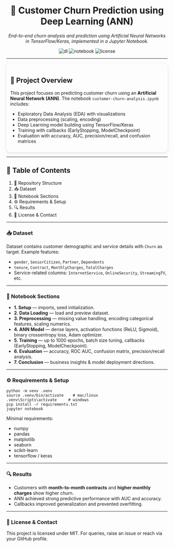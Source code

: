 <div align="center">
  <h1>🤖 Customer Churn Prediction using Deep Learning (ANN)</h1>
  <p><em>End-to-end churn analysis and prediction using Artificial Neural Networks in TensorFlow/Keras, implemented in a Jupyter Notebook.</em></p>
  <div>
    <img src="https://img.shields.io/badge/deep--learning-Keras%2FTensorFlow-red" alt="dl"/>
    <img src="https://img.shields.io/badge/jupyter-notebook-orange" alt="notebook"/>
    <img src="https://img.shields.io/badge/license-MIT-green" alt="license"/>
  </div>
</div>

<hr/>

<div style="border-radius:12px; padding:12px; box-shadow: 0 2px 8px rgba(0,0,0,0.12);">
  <h2>📌 Project Overview</h2>
  <p>This project focuses on predicting customer churn using an <strong>Artificial Neural Network (ANN)</strong>. The notebook <code>customer-churn-analysis.ipynb</code> includes:</p>
  <ul>
    <li>Exploratory Data Analysis (EDA) with visualizations</li>
    <li>Data preprocessing (scaling, encoding)</li>
    <li>Deep Learning model building using TensorFlow/Keras</li>
    <li>Training with callbacks (EarlyStopping, ModelCheckpoint)</li>
    <li>Evaluation with accuracy, AUC, precision/recall, and confusion matrices</li>
  </ul>
</div>

<hr/>

<h2>📑 Table of Contents</h2>
<ol>
  <li>📁 Repository Structure</li>
  <li>📥 Dataset</li>
  <li>🧭 Notebook Sections</li>
  <li>⚙️ Requirements & Setup</li>
  <li>🔍 Results</li>
  <li>🧾 License & Contact</li>
</ol>

---

<h3>📥 Dataset</h3>
<p>Dataset contains customer demographic and service details with <code>Churn</code> as target. Example features:</p>
<ul>
  <li><code>gender</code>, <code>SeniorCitizen</code>, <code>Partner</code>, <code>Dependents</code></li>
  <li><code>tenure</code>, <code>Contract</code>, <code>MonthlyCharges</code>, <code>TotalCharges</code></li>
  <li>Service-related columns: <code>InternetService</code>, <code>OnlineSecurity</code>, <code>StreamingTV</code>, etc.</li>
</ul>

---

<h3>🧭 Notebook Sections</h3>
<ul>
  <li><strong>1. Setup</strong> — imports, seed initialization.</li>
  <li><strong>2. Data Loading</strong> — load and preview dataset.</li>
  <li><strong>3. Preprocessing</strong> — missing value handling, encoding categorical features, scaling numerics.</li>
  <li><strong>4. ANN Model</strong> — dense layers, activation functions (ReLU, Sigmoid), binary crossentropy loss, Adam optimizer.</li>
  <li><strong>5. Training</strong> — up to 1000 epochs, batch size tuning, callbacks (EarlyStopping, ModelCheckpoint).</li>
  <li><strong>6. Evaluation</strong> — accuracy, ROC AUC, confusion matrix, precision/recall analysis.</li>
  <li><strong>7. Conclusion</strong> — business insights & model deployment directions.</li>
</ul>

---

<h3>⚙️ Requirements & Setup</h3>
<pre><code>python -m venv .venv
source .venv/bin/activate    # mac/linux
.venv\Scripts\activate     # windows
pip install -r requirements.txt
jupyter notebook
</code></pre>

<p>Minimal requirements:</p>
<ul>
  <li>numpy</li>
  <li>pandas</li>
  <li>matplotlib</li>
  <li>seaborn</li>
  <li>scikit-learn</li>
  <li>tensorflow / keras</li>
</ul>

---

<h3>🔍 Results</h3>
<ul>
  <li>Customers with <strong>month-to-month contracts</strong> and <strong>higher monthly charges</strong> show higher churn.</li>
  <li>ANN achieved strong predictive performance with AUC and accuracy.</li>
  <li>Callbacks improved generalization and prevented overfitting.</li>
</ul>

---

<h3>🧾 License & Contact</h3>
<p>This project is licensed under MIT. For queries, raise an issue or reach via your GitHub profile.</p>
